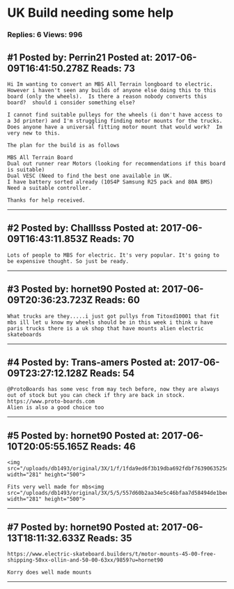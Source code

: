 # UK Build needing some help

### Replies: 6 Views: 996

## \#1 Posted by: Perrin21 Posted at: 2017-06-09T16:41:50.278Z Reads: 73

```
Hi Im wanting to convert an MBS All Terrain longboard to electric.  However i haven't seen any builds of anyone else doing this to this board (only the wheels).  Is there a reason nobody converts this board?  should i consider something else?

I cannot find suitable pulleys for the wheels (i don't have access to a 3d printer) and I'm struggling finding motor mounts for the trucks.  Does anyone have a universal fitting motor mount that would work?  Im very new to this.

The plan for the build is as follows

MBS All Terrain Board
Dual out runner rear Motors (looking for recommendations if this board is suitable)
Dual VESC (Need to find the best one available in UK.
I have battery sorted already (10S4P Samsung R25 pack and 80A BMS)
Need a suitable controller.

Thanks for help received.
```

---
## \#2 Posted by: Challlsss Posted at: 2017-06-09T16:43:11.853Z Reads: 70

```
Lots of people to MBS for electric. It's very popular. It's going to be expensive thought. So just be ready.
```

---
## \#3 Posted by: hornet90 Posted at: 2017-06-09T20:36:23.723Z Reads: 60

```
What trucks are they.....i just got pullys from Titoxd10001 that fit mbs ill let u know my wheels should be in this week i think u have paris trucks there is a uk shop that have mounts alien electric skateboards
```

---
## \#4 Posted by: Trans-amers Posted at: 2017-06-09T23:27:12.128Z Reads: 54

```
@ProtoBoards has some vesc from may tech before, now they are always  out of stock but you can check if thry are back in stock.
https://www.proto-boards.com
Alien is also a good choice too
```

---
## \#5 Posted by: hornet90 Posted at: 2017-06-10T20:05:55.165Z Reads: 46

```
<img src="/uploads/db1493/original/3X/1/f/1fda9ed6f3b19dba692fdbf7639063525df4b2fd.jpg" width="281" height="500">

Fits very well made for mbs<img src="/uploads/db1493/original/3X/5/5/557d60b2aa34e5c46bfaa7d58494de1beea91950.jpg" width="281" height="500">
```

---
## \#7 Posted by: hornet90 Posted at: 2017-06-13T18:11:32.633Z Reads: 35

```
https://www.electric-skateboard.builders/t/motor-mounts-45-00-free-shipping-50xx-ollin-and-50-00-63xx/9859?u=hornet90

Korry does well made mounts
```

---
